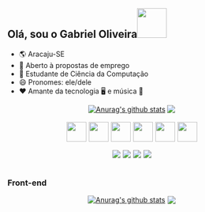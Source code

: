## Olá, sou o Gabriel Oliveira<img style="width: 60px" src="https://static.wixstatic.com/media/2a664a_2918b7c189654a41801111db622739b7~mv2.gif" />

- 🌎 Aracaju-SE
- 💼 Aberto à propostas de emprego
- 🏫 Estudante de Ciência da Computação
- 😄 Pronomes: ele/dele
- ❤️ Amante da tecnologia 🖥️ e música 🎸 

<div style="display: flex; align-items: center; gap:5px;justify-content: center;gap: 4px">
	<a href="https://github.com/G4bzz/"><img align="center" src="https://github-readme-stats.vercel.app/api?username=G4bzz&count_private=true&show_icons=true&theme=tokyonight&hide=prs,issues" alt="Anurag's github stats" /></a>
	<a href="https://github.com/G4bzz/"><img align="center" src="https://github-readme-stats.vercel.app/api/top-langs/?username=G4bzz&theme=tokyonight&layout=compact&exclude_repo=tg4rc" /></a>
</div>

<br>

<div style="display: flex; align-items: center; gap:5px;justify-content: center;">
	<img style="width: 40px" src="https://cdn.jsdelivr.net/gh/devicons/devicon/icons/vscode/vscode-original.svg" />
	<img style="width: 40px" src="https://cdn.jsdelivr.net/gh/devicons/devicon/icons/python/python-original.svg" />
	<img style="width: 40px" src="https://cdn.jsdelivr.net/gh/devicons/devicon/icons/html5/html5-original.svg" />
	<img style="width: 40px" src="https://cdn.jsdelivr.net/gh/devicons/devicon/icons/css3/css3-original.svg" />
	<img style="width: 40px" src="https://cdn.jsdelivr.net/gh/devicons/devicon/icons/c/c-original.svg" />
	<img style="width: 40px" src="https://cdn.jsdelivr.net/gh/devicons/devicon/icons/github/github-original.svg" />
</div>

<br>

<div style="display: flex; align-items: center; gap:5px;justify-content: center;">
	<a href="https://www.instagram.com/_gabe.cc/"><img src="https://img.shields.io/badge/Instagram-E4405F?style=for-the-badge&logo=instagram&logoColor=white" /></a>
	<a href="https://www.linkedin.com/in/gabe-cc/"><img src="https://img.shields.io/badge/LinkedIn-0077B5?style=for-the-badge&logo=linkedin&logoColor=white" /></a>
	<a href="https://github.com/G4bzz"><img src="https://img.shields.io/badge/GitHub-100000?style=for-the-badge&logo=github&logoColor=white" /></a>
	<a href="https://steamcommunity.com/id/garielbr"><img src="https://img.shields.io/badge/Steam-000000?style=for-the-badge&logo=steam&logoColor=white" /></a>
</div>

<br>

### Front-end
<div style="display: flex; align-items: center; gap:5px;justify-content: center;">
	<a href="https://github.com/G4bzz/"><img align="center" src="https://github-readme-stats.vercel.app/api/pin/?username=G4bzz&repo=proj-ed-Trie2Mem&theme=tokyonight" alt="Anurag's github stats" /></a>
	<a href="https://github.com/G4bzz/"><img align="center" src="https://github-readme-stats.vercel.app/api/pin/?username=G4bzz&repo=page-curso&theme=tokyonight" /></a>
</div>